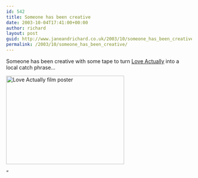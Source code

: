 ```yaml
---
id: 542
title: Someone has been creative
date: 2003-10-04T17:41:00+00:00
author: richard
layout: post
guid: http://www.janeandrichard.co.uk/2003/10/someone_has_been_creative
permalink: /2003/10/someone_has_been_creative/
---
```

Someone has been creative with some tape to turn [Love Actually](http://us.imdb.com/title/tt0314331/) into a local catch phrase&#8230;

<img src="http://v1.janeandrichard.co.uk/blog/p800/2003/10/hove-actually.jpg" width="320" height="240" alt="Love Actually film poster" />

&#8220;